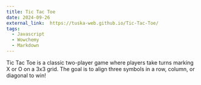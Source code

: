 ```yaml
---
title: Tic Tac Toe
date: 2024-09-26
external_link:  https://tuska-web.github.io/Tic-Tac-Toe/
tags:
  - Javascript
  - Wowchemy
  - Markdown
---
```


Tic Tac Toe is a classic two-player game where players take turns marking X or O on a 3x3 grid. The goal is to align three symbols in a row, column, or diagonal to win! 

<!--more-->
